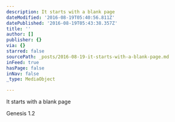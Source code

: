 ```yaml
---
description: It starts with a blank page
dateModified: '2016-08-19T05:40:56.811Z'
datePublished: '2016-08-19T05:43:38.357Z'
title: ''
author: []
publisher: {}
via: {}
starred: false
sourcePath: _posts/2016-08-19-it-starts-with-a-blank-page.md
inFeed: true
hasPage: false
inNav: false
_type: MediaObject

---
```

It starts with a blank page

Genesis 1.2